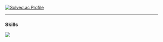 [![Solved.ac Profile](http://mazassumnida.wtf/api/v2/generate_badge?boj=shorelinesquare)](https://solved.ac/shorelinesquare/)

<hr>
<h3>Skills</h3>
<img src="https://img.shields.io/badge/Swift-F05138?style=flat-square&logo=Swift&logoColor=white"/>
